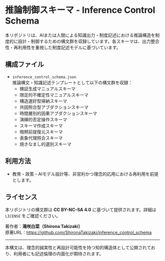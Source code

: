 # 推論制御スキーマ - Inference Control Schema

本リポジトリは、AIまたは人間による知識出力・制度記述における推論構造を制度的に設計・制御するための構文群を収録しています。各スキーマは、出力整合性・再利用性を重視した制度記述モデルに基づいています。

## 構成ファイル

- `inference_control_schema.json`  
  推論構文・知識記述テンプレートとして以下の構文群を収録：
  - 検証生成マニュアルスキーマ
  - 限定的不確定性マニュアルスキーマ
  - 構造選好型帰納スキーマ
  - 共因照合型アブダクションスキーマ
  - 時間層別的因果アブダクションスキーマ
  - 演繹的否定操作スキーマ
  - スキーマ作成スキーマ
  - 暗黙前提復元スキーマ
  - 表象代理照合スキーマ
  - 焼きなまし的選別スキーマ

## 利用方法

- 教育・政策・AIモデル設計等、非営利かつ理念的応用における再利用を前提とします。

## ライセンス

本リポジトリの構文群は **CC BY-NC-SA 4.0** に基づいて提供されます。詳細は `LICENSE` をご確認ください。

著作者：**滝咲白菜（Shirona Takizaki）**  
原著URL：https://github.com/ShironaTakizaki/inference_control_schema

---

本構文は、理念的誠実性と再設計可能性を持つ知的構造体として公開されており、利用者にも記述倫理の内面化が期待されます。
